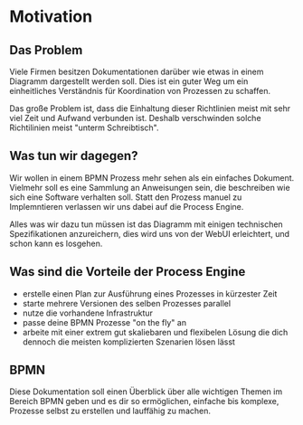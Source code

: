 # Motivation

## Das Problem

Viele Firmen besitzen Dokumentationen darüber wie etwas in einem Diagramm dargestellt
werden soll. Dies ist ein guter Weg um ein einheitliches Verständnis für Koordination
von Prozessen zu schaffen.

Das große Problem ist, dass die Einhaltung dieser Richtlinien meist mit sehr viel
Zeit und Aufwand verbunden ist. Deshalb verschwinden solche Richtilinien meist
"unterm Schreibtisch".

## Was tun wir dagegen?

Wir wollen in einem BPMN Prozess mehr sehen als ein einfaches Dokument.
Vielmehr soll es eine Sammlung an Anweisungen sein, die beschreiben wie sich
eine Software verhalten soll. Statt den Prozess manuel zu Implemntieren
verlassen wir uns dabei auf die Process Engine.

Alles was wir dazu tun müssen ist das Diagramm mit einigen technischen
Spezifikationen anzureichern, dies wird uns von der WebUI erleichtert,
und schon kann es losgehen.

## Was sind die Vorteile der Process Engine

- erstelle einen Plan zur Ausführung eines Prozesses in kürzester Zeit
- starte mehrere Versionen des selben Prozesses parallel
- nutze die vorhandene Infrastruktur
- passe deine BPMN Prozesse "on the fly" an
- arbeite mit einer extrem gut skaliebaren und flexibelen Lösung die dich dennoch
die meisten komplizierten Szenarien lösen lässt

## BPMN

Diese Dokumentation soll einen Überblick über alle wichtigen Themen im Bereich
BPMN geben und es dir so ermöglichen, einfache bis komplexe, Prozesse selbst zu
erstellen und lauffähig zu machen.

